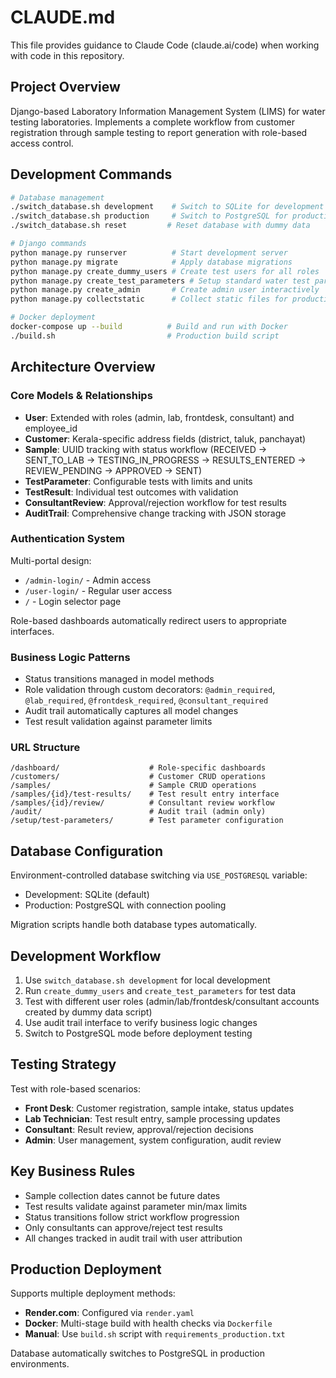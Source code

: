 # CLAUDE.md

This file provides guidance to Claude Code (claude.ai/code) when working with code in this repository.

## Project Overview

Django-based Laboratory Information Management System (LIMS) for water testing laboratories. Implements a complete workflow from customer registration through sample testing to report generation with role-based access control.

## Development Commands

```bash
# Database management
./switch_database.sh development    # Switch to SQLite for development
./switch_database.sh production     # Switch to PostgreSQL for production  
./switch_database.sh reset         # Reset database with dummy data

# Django commands
python manage.py runserver          # Start development server
python manage.py migrate            # Apply database migrations
python manage.py create_dummy_users # Create test users for all roles
python manage.py create_test_parameters # Setup standard water test parameters
python manage.py create_admin       # Create admin user interactively
python manage.py collectstatic      # Collect static files for production

# Docker deployment
docker-compose up --build          # Build and run with Docker
./build.sh                         # Production build script
```

## Architecture Overview

### Core Models & Relationships
- **User**: Extended with roles (admin, lab, frontdesk, consultant) and employee_id
- **Customer**: Kerala-specific address fields (district, taluk, panchayat)
- **Sample**: UUID tracking with status workflow (RECEIVED → SENT_TO_LAB → TESTING_IN_PROGRESS → RESULTS_ENTERED → REVIEW_PENDING → APPROVED → SENT)
- **TestParameter**: Configurable tests with limits and units
- **TestResult**: Individual test outcomes with validation
- **ConsultantReview**: Approval/rejection workflow for test results
- **AuditTrail**: Comprehensive change tracking with JSON storage

### Authentication System
Multi-portal design:
- `/admin-login/` - Admin access
- `/user-login/` - Regular user access  
- `/` - Login selector page

Role-based dashboards automatically redirect users to appropriate interfaces.

### Business Logic Patterns
- Status transitions managed in model methods
- Role validation through custom decorators: `@admin_required`, `@lab_required`, `@frontdesk_required`, `@consultant_required`
- Audit trail automatically captures all model changes
- Test result validation against parameter limits

### URL Structure
```
/dashboard/                    # Role-specific dashboards
/customers/                    # Customer CRUD operations
/samples/                      # Sample CRUD operations  
/samples/{id}/test-results/    # Test result entry interface
/samples/{id}/review/          # Consultant review workflow
/audit/                        # Audit trail (admin only)
/setup/test-parameters/        # Test parameter configuration
```

## Database Configuration

Environment-controlled database switching via `USE_POSTGRESQL` variable:
- Development: SQLite (default)
- Production: PostgreSQL with connection pooling

Migration scripts handle both database types automatically.

## Development Workflow

1. Use `switch_database.sh development` for local development
2. Run `create_dummy_users` and `create_test_parameters` for test data
3. Test with different user roles (admin/lab/frontdesk/consultant accounts created by dummy data script)
4. Use audit trail interface to verify business logic changes
5. Switch to PostgreSQL mode before deployment testing

## Testing Strategy

Test with role-based scenarios:
- **Front Desk**: Customer registration, sample intake, status updates
- **Lab Technician**: Test result entry, sample processing updates  
- **Consultant**: Result review, approval/rejection decisions
- **Admin**: User management, system configuration, audit review

## Key Business Rules

- Sample collection dates cannot be future dates
- Test results validate against parameter min/max limits  
- Status transitions follow strict workflow progression
- Only consultants can approve/reject test results
- All changes tracked in audit trail with user attribution

## Production Deployment

Supports multiple deployment methods:
- **Render.com**: Configured via `render.yaml`
- **Docker**: Multi-stage build with health checks via `Dockerfile`
- **Manual**: Use `build.sh` script with `requirements_production.txt`

Database automatically switches to PostgreSQL in production environments.